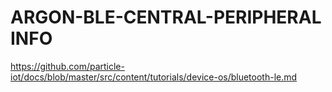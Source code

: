 # ARGON-BLE-CENTRAL-PERIPHERAL INFO

https://github.com/particle-iot/docs/blob/master/src/content/tutorials/device-os/bluetooth-le.md


